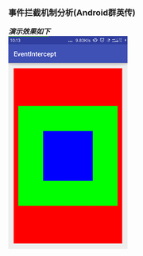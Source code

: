 ### 事件拦截机制分析(Android群英传)  

***演示效果如下***  
![EventIntercept](https://github.com/Blankj/EventIntercept/blob/master/img/slbjjg.png)